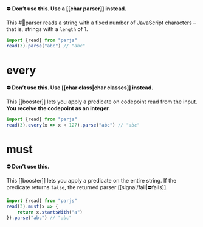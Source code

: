 ⛔ **Don’t use this. Use a [[char parser]] instead.**

This #🧩parser reads a string with a fixed number of JavaScript characters – that is, strings with a `length` of $1$.

```ts title:read.ts
import {read} from "parjs"
read(3).parse("abc") // "abc"
```
# every
**⛔ Don’t use this. Use [[char class|char classes]] instead.**

This [[booster]] lets you apply a predicate on codepoint read from the input. **You receive the codepoint as an integer.**

```ts title:read.where.ts
import {read} from "parjs"
read(3).every(x => x < 127).parse("abc") // "abc"
```
# must
**⛔ Don’t use this.**

This [[booster]] lets you apply a predicate on the entire string. If the predicate returns `false`, the returned parser [[signal/fail|⛔‍fails]]. 

```ts title:read.must.ts
import {read} from "parjs"
read(3).must(x => {
    return x.startsWith("a")
}).parse("abc") // "abc"
```